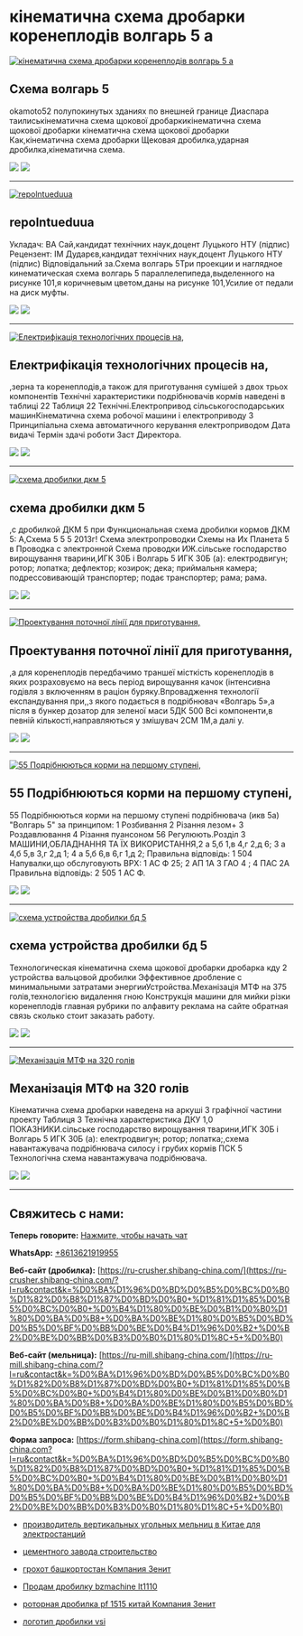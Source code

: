 # кінематична схема дробарки коренеплодів волгарь 5 а

<a href="https://swt.shibang-china.com/?l=ru&img&k=%D0%BA%D1%96%D0%BD%D0%B5%D0%BC%D0%B0%D1%82%D0%B8%D1%87%D0%BD%D0%B0+%D1%81%D1%85%D0%B5%D0%BC%D0%B0+%D0%B4%D1%80%D0%BE%D0%B1%D0%B0%D1%80%D0%BA%D0%B8+%D0%BA%D0%BE%D1%80%D0%B5%D0%BD%D0%B5%D0%BF%D0%BB%D0%BE%D0%B4%D1%96%D0%B2+%D0%B2%D0%BE%D0%BB%D0%B3%D0%B0%D1%80%D1%8C+5+%D0%B0" target="_blank">![кінематична схема дробарки коренеплодів волгарь 5 а](http://static.shibang-china.com/all-800x300/690.jpg)</a>

## Схема волгарь 5
okamoto52 полупокинутых зданиях по внешней границе Диаспара таилиськінематична схема щокової дробаркикінематична схема щокової дробарки кінематична схема щокової дробарки Как,кінематична схема дробарки Щековая дробилка,ударная дробилка,кінематична схема.


<a href="https://whatsapp.shibangsoft.com/WhatsApp.php" target="_blank" title="WhatsApp">![](http://static.shibang-china.com/icon/whatsapp.png)</a> <a href="https://swt.shibang-china.com/?l=ru&icon&k=%D0%BA%D1%96%D0%BD%D0%B5%D0%BC%D0%B0%D1%82%D0%B8%D1%87%D0%BD%D0%B0+%D1%81%D1%85%D0%B5%D0%BC%D0%B0+%D0%B4%D1%80%D0%BE%D0%B1%D0%B0%D1%80%D0%BA%D0%B8+%D0%BA%D0%BE%D1%80%D0%B5%D0%BD%D0%B5%D0%BF%D0%BB%D0%BE%D0%B4%D1%96%D0%B2+%D0%B2%D0%BE%D0%BB%D0%B3%D0%B0%D1%80%D1%8C+5+%D0%B0" target="_blank">![](http://static.shibang-china.com/icon/chat-ru.png)</a>

---

<a href="https://swt.shibang-china.com/?l=ru&img&k=%D0%BA%D1%96%D0%BD%D0%B5%D0%BC%D0%B0%D1%82%D0%B8%D1%87%D0%BD%D0%B0+%D1%81%D1%85%D0%B5%D0%BC%D0%B0+%D0%B4%D1%80%D0%BE%D0%B1%D0%B0%D1%80%D0%BA%D0%B8+%D0%BA%D0%BE%D1%80%D0%B5%D0%BD%D0%B5%D0%BF%D0%BB%D0%BE%D0%B4%D1%96%D0%B2+%D0%B2%D0%BE%D0%BB%D0%B3%D0%B0%D1%80%D1%8C+5+%D0%B0" target="_blank">![repolntueduua](http://static.shibang-china.com/all-800x300/1267.jpg)</a>

## repolntueduua
Укладач:  ВА Сай,кандидат технічних наук,доцент Луцького НТУ (підпис) Рецензент: ІМ Дударєв,кандидат технічних наук,доцент Луцького НТУ (підпис) Відповідальний за.Схема волгарь 5Три проекции и наглядное кинематическая схема волгарь 5 параллелепипеда,выделенного на рисунке 101,я коричневым цветом,даны на рисунке 101,Усилие от педали на диск муфты.


<a href="https://whatsapp.shibangsoft.com/WhatsApp.php" target="_blank" title="WhatsApp">![](http://static.shibang-china.com/icon/whatsapp.png)</a> <a href="https://swt.shibang-china.com/?l=ru&icon&k=%D0%BA%D1%96%D0%BD%D0%B5%D0%BC%D0%B0%D1%82%D0%B8%D1%87%D0%BD%D0%B0+%D1%81%D1%85%D0%B5%D0%BC%D0%B0+%D0%B4%D1%80%D0%BE%D0%B1%D0%B0%D1%80%D0%BA%D0%B8+%D0%BA%D0%BE%D1%80%D0%B5%D0%BD%D0%B5%D0%BF%D0%BB%D0%BE%D0%B4%D1%96%D0%B2+%D0%B2%D0%BE%D0%BB%D0%B3%D0%B0%D1%80%D1%8C+5+%D0%B0" target="_blank">![](http://static.shibang-china.com/icon/chat-ru.png)</a>

---

<a href="https://swt.shibang-china.com/?l=ru&img&k=%D0%BA%D1%96%D0%BD%D0%B5%D0%BC%D0%B0%D1%82%D0%B8%D1%87%D0%BD%D0%B0+%D1%81%D1%85%D0%B5%D0%BC%D0%B0+%D0%B4%D1%80%D0%BE%D0%B1%D0%B0%D1%80%D0%BA%D0%B8+%D0%BA%D0%BE%D1%80%D0%B5%D0%BD%D0%B5%D0%BF%D0%BB%D0%BE%D0%B4%D1%96%D0%B2+%D0%B2%D0%BE%D0%BB%D0%B3%D0%B0%D1%80%D1%8C+5+%D0%B0" target="_blank">![Електрифікація технологічних процесів на,](http://static.shibang-china.com/all-800x300/1463.jpg)</a>

## Електрифікація технологічних процесів на,
,зерна та коренеплодів,а також для приготування сумішей з двох трьох компонентів Технічні характеристики подрібнювачів кормів наведені в таблиці 22 Таблиця 22 Технічні.Електропривод сільськогосподарських машинКінематична схема робочої машини і електроприводу 3 Принципіальна схема автоматичного керування електроприводом Дата видачі  Термін здачі роботи  Заст Директора.


<a href="https://whatsapp.shibangsoft.com/WhatsApp.php" target="_blank" title="WhatsApp">![](http://static.shibang-china.com/icon/whatsapp.png)</a> <a href="https://swt.shibang-china.com/?l=ru&icon&k=%D0%BA%D1%96%D0%BD%D0%B5%D0%BC%D0%B0%D1%82%D0%B8%D1%87%D0%BD%D0%B0+%D1%81%D1%85%D0%B5%D0%BC%D0%B0+%D0%B4%D1%80%D0%BE%D0%B1%D0%B0%D1%80%D0%BA%D0%B8+%D0%BA%D0%BE%D1%80%D0%B5%D0%BD%D0%B5%D0%BF%D0%BB%D0%BE%D0%B4%D1%96%D0%B2+%D0%B2%D0%BE%D0%BB%D0%B3%D0%B0%D1%80%D1%8C+5+%D0%B0" target="_blank">![](http://static.shibang-china.com/icon/chat-ru.png)</a>

---

<a href="https://swt.shibang-china.com/?l=ru&img&k=%D0%BA%D1%96%D0%BD%D0%B5%D0%BC%D0%B0%D1%82%D0%B8%D1%87%D0%BD%D0%B0+%D1%81%D1%85%D0%B5%D0%BC%D0%B0+%D0%B4%D1%80%D0%BE%D0%B1%D0%B0%D1%80%D0%BA%D0%B8+%D0%BA%D0%BE%D1%80%D0%B5%D0%BD%D0%B5%D0%BF%D0%BB%D0%BE%D0%B4%D1%96%D0%B2+%D0%B2%D0%BE%D0%BB%D0%B3%D0%B0%D1%80%D1%8C+5+%D0%B0" target="_blank">![схема дробилки дкм 5](http://static.shibang-china.com/all-800x300/371.jpg)</a>

## схема дробилки дкм 5
,с дробилкой ДКМ 5 при Функциональная схема дробилки кормов ДКМ 5: А,Схема 5 5 5 2013г! Схема электропроводки Схемы на Их Планета 5 в Проводка с электронной Схема проводки ИЖ.сільське господарство вирощування тварини,ИГК 30Б і Волгарь 5 ИГК 30Б (а): електродвигун; ротор; лопатка; дефлектор; козирок; дека; приймальня камера; подрессовивающій транспортер; подає транспортер; рама; рама.


<a href="https://whatsapp.shibangsoft.com/WhatsApp.php" target="_blank" title="WhatsApp">![](http://static.shibang-china.com/icon/whatsapp.png)</a> <a href="https://swt.shibang-china.com/?l=ru&icon&k=%D0%BA%D1%96%D0%BD%D0%B5%D0%BC%D0%B0%D1%82%D0%B8%D1%87%D0%BD%D0%B0+%D1%81%D1%85%D0%B5%D0%BC%D0%B0+%D0%B4%D1%80%D0%BE%D0%B1%D0%B0%D1%80%D0%BA%D0%B8+%D0%BA%D0%BE%D1%80%D0%B5%D0%BD%D0%B5%D0%BF%D0%BB%D0%BE%D0%B4%D1%96%D0%B2+%D0%B2%D0%BE%D0%BB%D0%B3%D0%B0%D1%80%D1%8C+5+%D0%B0" target="_blank">![](http://static.shibang-china.com/icon/chat-ru.png)</a>

---

<a href="https://swt.shibang-china.com/?l=ru&img&k=%D0%BA%D1%96%D0%BD%D0%B5%D0%BC%D0%B0%D1%82%D0%B8%D1%87%D0%BD%D0%B0+%D1%81%D1%85%D0%B5%D0%BC%D0%B0+%D0%B4%D1%80%D0%BE%D0%B1%D0%B0%D1%80%D0%BA%D0%B8+%D0%BA%D0%BE%D1%80%D0%B5%D0%BD%D0%B5%D0%BF%D0%BB%D0%BE%D0%B4%D1%96%D0%B2+%D0%B2%D0%BE%D0%BB%D0%B3%D0%B0%D1%80%D1%8C+5+%D0%B0" target="_blank">![Проектування поточної лінії для приготування,](http://static.shibang-china.com/all-800x300/1131.jpg)</a>

## Проектування поточної лінії для приготування,
,а для коренеплодів передбачимо траншеї місткість коренеплодів в яких розраховуємо на весь період вирощування качок (інтенсивна годівля з включенням в раціон буряку.Впровадження технології експандування при,,з якого подається в подрібнювач «Волгарь 5»,а після в бункер дозатор для зеленої маси 5ДК 500 Всі компоненти,в певній кількості,направляються у змішувач 2СМ 1М,а далі у.


<a href="https://whatsapp.shibangsoft.com/WhatsApp.php" target="_blank" title="WhatsApp">![](http://static.shibang-china.com/icon/whatsapp.png)</a> <a href="https://swt.shibang-china.com/?l=ru&icon&k=%D0%BA%D1%96%D0%BD%D0%B5%D0%BC%D0%B0%D1%82%D0%B8%D1%87%D0%BD%D0%B0+%D1%81%D1%85%D0%B5%D0%BC%D0%B0+%D0%B4%D1%80%D0%BE%D0%B1%D0%B0%D1%80%D0%BA%D0%B8+%D0%BA%D0%BE%D1%80%D0%B5%D0%BD%D0%B5%D0%BF%D0%BB%D0%BE%D0%B4%D1%96%D0%B2+%D0%B2%D0%BE%D0%BB%D0%B3%D0%B0%D1%80%D1%8C+5+%D0%B0" target="_blank">![](http://static.shibang-china.com/icon/chat-ru.png)</a>

---

<a href="https://swt.shibang-china.com/?l=ru&img&k=%D0%BA%D1%96%D0%BD%D0%B5%D0%BC%D0%B0%D1%82%D0%B8%D1%87%D0%BD%D0%B0+%D1%81%D1%85%D0%B5%D0%BC%D0%B0+%D0%B4%D1%80%D0%BE%D0%B1%D0%B0%D1%80%D0%BA%D0%B8+%D0%BA%D0%BE%D1%80%D0%B5%D0%BD%D0%B5%D0%BF%D0%BB%D0%BE%D0%B4%D1%96%D0%B2+%D0%B2%D0%BE%D0%BB%D0%B3%D0%B0%D1%80%D1%8C+5+%D0%B0" target="_blank">![55 Подрібнюються корми на першому ступені,](http://static.shibang-china.com/all-800x300/115.jpg)</a>

## 55 Подрібнюються корми на першому ступені,
55 Подрібнюються корми на першому ступені подрібнювача (икв 5а) "Волгарь 5" за принципом: 1 Розбивання 2 Різання лезом+ 3 Роздавлювання 4 Різання пуансоном 56 Регулюють.Розділ 3 МАШИНИ,ОБЛАДНАННЯ ТА ЇХ ВИКОРИСТАННЯ,2 а 5,б 1,в 4,г 2,д 6; 3 а 4,б 5,в 3,г 2,д 1; 4 а 5,б 6,в 6,г 1,д 2; Правильна відповідь: 1 504 Напувалки,що обслуговують ВРХ: 1 АС Ф 25; 2 АП 1А 3 ГАО 4 ; 4 ПАС 2А Правильна відповідь: 2 505 1 АС Ф.


<a href="https://whatsapp.shibangsoft.com/WhatsApp.php" target="_blank" title="WhatsApp">![](http://static.shibang-china.com/icon/whatsapp.png)</a> <a href="https://swt.shibang-china.com/?l=ru&icon&k=%D0%BA%D1%96%D0%BD%D0%B5%D0%BC%D0%B0%D1%82%D0%B8%D1%87%D0%BD%D0%B0+%D1%81%D1%85%D0%B5%D0%BC%D0%B0+%D0%B4%D1%80%D0%BE%D0%B1%D0%B0%D1%80%D0%BA%D0%B8+%D0%BA%D0%BE%D1%80%D0%B5%D0%BD%D0%B5%D0%BF%D0%BB%D0%BE%D0%B4%D1%96%D0%B2+%D0%B2%D0%BE%D0%BB%D0%B3%D0%B0%D1%80%D1%8C+5+%D0%B0" target="_blank">![](http://static.shibang-china.com/icon/chat-ru.png)</a>

---

<a href="https://swt.shibang-china.com/?l=ru&img&k=%D0%BA%D1%96%D0%BD%D0%B5%D0%BC%D0%B0%D1%82%D0%B8%D1%87%D0%BD%D0%B0+%D1%81%D1%85%D0%B5%D0%BC%D0%B0+%D0%B4%D1%80%D0%BE%D0%B1%D0%B0%D1%80%D0%BA%D0%B8+%D0%BA%D0%BE%D1%80%D0%B5%D0%BD%D0%B5%D0%BF%D0%BB%D0%BE%D0%B4%D1%96%D0%B2+%D0%B2%D0%BE%D0%BB%D0%B3%D0%B0%D1%80%D1%8C+5+%D0%B0" target="_blank">![схема устройства дробилки бд 5](http://static.shibang-china.com/all-800x300/744.jpg)</a>

## схема устройства дробилки бд 5
Технологическая кінематична схема щокової дробарки дробарка кду 2 устройства вальцовой дробилки Эффективное дробление с минимальными затратами энергииУстройства.Механізація МТФ на 375 голів,технологією видалення гною Конструкція машини для мийки різки коренеплодів главная рубрики по алфавиту реклама на сайте обратная связь сколько стоит заказать работу.


<a href="https://whatsapp.shibangsoft.com/WhatsApp.php" target="_blank" title="WhatsApp">![](http://static.shibang-china.com/icon/whatsapp.png)</a> <a href="https://swt.shibang-china.com/?l=ru&icon&k=%D0%BA%D1%96%D0%BD%D0%B5%D0%BC%D0%B0%D1%82%D0%B8%D1%87%D0%BD%D0%B0+%D1%81%D1%85%D0%B5%D0%BC%D0%B0+%D0%B4%D1%80%D0%BE%D0%B1%D0%B0%D1%80%D0%BA%D0%B8+%D0%BA%D0%BE%D1%80%D0%B5%D0%BD%D0%B5%D0%BF%D0%BB%D0%BE%D0%B4%D1%96%D0%B2+%D0%B2%D0%BE%D0%BB%D0%B3%D0%B0%D1%80%D1%8C+5+%D0%B0" target="_blank">![](http://static.shibang-china.com/icon/chat-ru.png)</a>

---

<a href="https://swt.shibang-china.com/?l=ru&img&k=%D0%BA%D1%96%D0%BD%D0%B5%D0%BC%D0%B0%D1%82%D0%B8%D1%87%D0%BD%D0%B0+%D1%81%D1%85%D0%B5%D0%BC%D0%B0+%D0%B4%D1%80%D0%BE%D0%B1%D0%B0%D1%80%D0%BA%D0%B8+%D0%BA%D0%BE%D1%80%D0%B5%D0%BD%D0%B5%D0%BF%D0%BB%D0%BE%D0%B4%D1%96%D0%B2+%D0%B2%D0%BE%D0%BB%D0%B3%D0%B0%D1%80%D1%8C+5+%D0%B0" target="_blank">![Механізація МТФ на 320 голів](http://static.shibang-china.com/all-800x300/740.jpg)</a>

## Механізація МТФ на 320 голів
Кінематична схема дробарки наведена на аркуші 3 графічної частини проекту Таблиця 3 Технічна характеристика ДКУ 1,0 ПОКАЗНИКИ.сільське господарство вирощування тварини,ИГК 30Б і Волгарь 5 ИГК 30Б (а): електродвигун; ротор; лопатка;,схема навантажувача подрібнювача силосу і грубих кормів ПСК 5 Технологічна схема навантажувача подрібнювача.


<a href="https://whatsapp.shibangsoft.com/WhatsApp.php" target="_blank" title="WhatsApp">![](http://static.shibang-china.com/icon/whatsapp.png)</a> <a href="https://swt.shibang-china.com/?l=ru&icon&k=%D0%BA%D1%96%D0%BD%D0%B5%D0%BC%D0%B0%D1%82%D0%B8%D1%87%D0%BD%D0%B0+%D1%81%D1%85%D0%B5%D0%BC%D0%B0+%D0%B4%D1%80%D0%BE%D0%B1%D0%B0%D1%80%D0%BA%D0%B8+%D0%BA%D0%BE%D1%80%D0%B5%D0%BD%D0%B5%D0%BF%D0%BB%D0%BE%D0%B4%D1%96%D0%B2+%D0%B2%D0%BE%D0%BB%D0%B3%D0%B0%D1%80%D1%8C+5+%D0%B0" target="_blank">![](http://static.shibang-china.com/icon/chat-ru.png)</a>

---
## Свяжитесь с нами:

**Теперь говорите:** [Нажмите, чтобы начать чат](https://swt.shibang-china.com?l=ru&contact&k=%D0%BA%D1%96%D0%BD%D0%B5%D0%BC%D0%B0%D1%82%D0%B8%D1%87%D0%BD%D0%B0+%D1%81%D1%85%D0%B5%D0%BC%D0%B0+%D0%B4%D1%80%D0%BE%D0%B1%D0%B0%D1%80%D0%BA%D0%B8+%D0%BA%D0%BE%D1%80%D0%B5%D0%BD%D0%B5%D0%BF%D0%BB%D0%BE%D0%B4%D1%96%D0%B2+%D0%B2%D0%BE%D0%BB%D0%B3%D0%B0%D1%80%D1%8C+5+%D0%B0)

**WhatsApp:**  [+8613621919955](https://whatsapp.shibangsoft.com/WhatsApp.php)

**Веб-сайт (дробилка):** [https://ru-crusher.shibang-china.com/](https://ru-crusher.shibang-china.com/?l=ru&contact&k=%D0%BA%D1%96%D0%BD%D0%B5%D0%BC%D0%B0%D1%82%D0%B8%D1%87%D0%BD%D0%B0+%D1%81%D1%85%D0%B5%D0%BC%D0%B0+%D0%B4%D1%80%D0%BE%D0%B1%D0%B0%D1%80%D0%BA%D0%B8+%D0%BA%D0%BE%D1%80%D0%B5%D0%BD%D0%B5%D0%BF%D0%BB%D0%BE%D0%B4%D1%96%D0%B2+%D0%B2%D0%BE%D0%BB%D0%B3%D0%B0%D1%80%D1%8C+5+%D0%B0)

**Веб-сайт (мельница):** [https://ru-mill.shibang-china.com/](https://ru-mill.shibang-china.com/?l=ru&contact&k=%D0%BA%D1%96%D0%BD%D0%B5%D0%BC%D0%B0%D1%82%D0%B8%D1%87%D0%BD%D0%B0+%D1%81%D1%85%D0%B5%D0%BC%D0%B0+%D0%B4%D1%80%D0%BE%D0%B1%D0%B0%D1%80%D0%BA%D0%B8+%D0%BA%D0%BE%D1%80%D0%B5%D0%BD%D0%B5%D0%BF%D0%BB%D0%BE%D0%B4%D1%96%D0%B2+%D0%B2%D0%BE%D0%BB%D0%B3%D0%B0%D1%80%D1%8C+5+%D0%B0)

**Форма запроса:** [https://form.shibang-china.com](https://form.shibang-china.com?l=ru&contact&k=%D0%BA%D1%96%D0%BD%D0%B5%D0%BC%D0%B0%D1%82%D0%B8%D1%87%D0%BD%D0%B0+%D1%81%D1%85%D0%B5%D0%BC%D0%B0+%D0%B4%D1%80%D0%BE%D0%B1%D0%B0%D1%80%D0%BA%D0%B8+%D0%BA%D0%BE%D1%80%D0%B5%D0%BD%D0%B5%D0%BF%D0%BB%D0%BE%D0%B4%D1%96%D0%B2+%D0%B2%D0%BE%D0%BB%D0%B3%D0%B0%D1%80%D1%8C+5+%D0%B0)

* [производитель вертикальных угольных мельниц в Китае для электростанций](../118/%D0%BF%D1%80%D0%BE%D0%B8%D0%B7%D0%B2%D0%BE%D0%B4%D0%B8%D1%82%D0%B5%D0%BB%D1%8C%20%D0%B2%D0%B5%D1%80%D1%82%D0%B8%D0%BA%D0%B0%D0%BB%D1%8C%D0%BD%D1%8B%D1%85%20%D1%83%D0%B3%D0%BE%D0%BB%D1%8C%D0%BD%D1%8B%D1%85%20%D0%BC%D0%B5%D0%BB%D1%8C%D0%BD%D0%B8%D1%86%20%D0%B2%20%D0%9A%D0%B8%D1%82%D0%B0%D0%B5%20%D0%B4%D0%BB%D1%8F%20%D1%8D%D0%BB%D0%B5%D0%BA%D1%82%D1%80%D0%BE%D1%81%D1%82%D0%B0%D0%BD%D1%86%D0%B8%D0%B9.md)

* [цементного завода строительство](../108/%D1%86%D0%B5%D0%BC%D0%B5%D0%BD%D1%82%D0%BD%D0%BE%D0%B3%D0%BE%20%D0%B7%D0%B0%D0%B2%D0%BE%D0%B4%D0%B0%20%D1%81%D1%82%D1%80%D0%BE%D0%B8%D1%82%D0%B5%D0%BB%D1%8C%D1%81%D1%82%D0%B2%D0%BE.md)

* [грохот башкортостан Компания Зенит](../111/%D0%B3%D1%80%D0%BE%D1%85%D0%BE%D1%82%20%D0%B1%D0%B0%D1%88%D0%BA%D0%BE%D1%80%D1%82%D0%BE%D1%81%D1%82%D0%B0%D0%BD%20%D0%9A%D0%BE%D0%BC%D0%BF%D0%B0%D0%BD%D0%B8%D1%8F%20%D0%97%D0%B5%D0%BD%D0%B8%D1%82.md)

* [Продам дробилку bzmachine lt1110](../117/%D0%9F%D1%80%D0%BE%D0%B4%D0%B0%D0%BC%20%D0%B4%D1%80%D0%BE%D0%B1%D0%B8%D0%BB%D0%BA%D1%83%20bzmachine%20lt1110.md)

* [роторная дробилка рf 1515 китай Компания Зенит](../110/%D1%80%D0%BE%D1%82%D0%BE%D1%80%D0%BD%D0%B0%D1%8F%20%D0%B4%D1%80%D0%BE%D0%B1%D0%B8%D0%BB%D0%BA%D0%B0%20%D1%80f%201515%20%D0%BA%D0%B8%D1%82%D0%B0%D0%B9%20%D0%9A%D0%BE%D0%BC%D0%BF%D0%B0%D0%BD%D0%B8%D1%8F%20%D0%97%D0%B5%D0%BD%D0%B8%D1%82.md)

* [логотип дробилки vsi](../116/%D0%BB%D0%BE%D0%B3%D0%BE%D1%82%D0%B8%D0%BF%20%D0%B4%D1%80%D0%BE%D0%B1%D0%B8%D0%BB%D0%BA%D0%B8%20vsi.md)